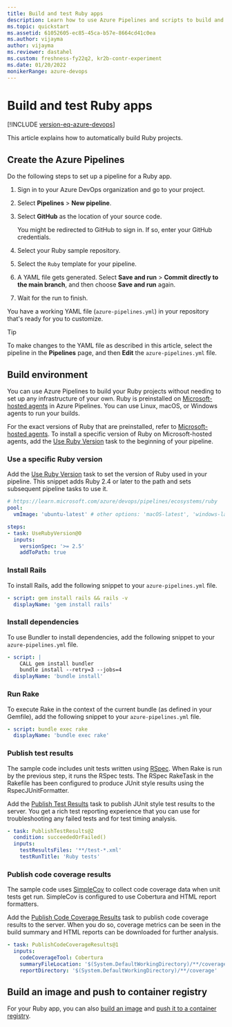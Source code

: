 ```yaml
---
title: Build and test Ruby apps
description: Learn how to use Azure Pipelines and scripts to build and test your Ruby projects.
ms.topic: quickstart
ms.assetid: 61052605-ec85-45ca-b57e-8664cd41c0ea
ms.author: vijayma
author: vijayma
ms.reviewer: dastahel
ms.custom: freshness-fy22q2, kr2b-contr-experiment
ms.date: 01/20/2022
monikerRange: azure-devops
---
```


# Build and test Ruby apps

[!INCLUDE [version-eq-azure-devops](../../includes/version-eq-azure-devops.md)]

This article explains how to automatically build Ruby projects.

## Create the Azure Pipelines

Do the following steps to set up a pipeline for a Ruby app.

1. Sign in to your Azure DevOps organization and go to your project.

1. Select **Pipelines** > **New pipeline**.

1. Select **GitHub** as the location of your source code.

   You might be redirected to GitHub to sign in. If so, enter your GitHub credentials.

1. Select your Ruby sample repository.

1. Select the `Ruby` template for your pipeline.

1. A YAML file gets generated. Select **Save and run** > **Commit directly to the main branch**, and then choose **Save and run** again.

1. Wait for the run to finish.

You have a working YAML file (`azure-pipelines.yml`) in your repository that's ready for you to customize.

> [!TIP]
> To make changes to the YAML file as described in this article, select the pipeline in the **Pipelines** page, and then **Edit** the `azure-pipelines.yml` file.

## Build environment

You can use Azure Pipelines to build your Ruby projects without needing to set up any infrastructure of your own. Ruby is preinstalled on [Microsoft-hosted agents](../agents/hosted.md) in Azure Pipelines. You can use Linux, macOS, or Windows agents to run your builds.

For the exact versions of Ruby that are preinstalled, refer to [Microsoft-hosted agents](../agents/hosted.md#software). To install a specific version of Ruby on Microsoft-hosted agents, add the [Use Ruby Version](/azure/devops/pipelines/tasks/reference/use-ruby-version-v0) task to the beginning of your pipeline.

### Use a specific Ruby version

Add the [Use Ruby Version](/azure/devops/pipelines/tasks/reference/use-ruby-version-v0) task to set the version of Ruby used in your pipeline. This snippet adds Ruby 2.4 or later to the path and sets subsequent pipeline tasks to use it.

```yaml
# https://learn.microsoft.com/azure/devops/pipelines/ecosystems/ruby
pool:
  vmImage: 'ubuntu-latest' # other options: 'macOS-latest', 'windows-latest'

steps:
- task: UseRubyVersion@0
  inputs:
    versionSpec: '>= 2.5'
    addToPath: true
```

### Install Rails

To install Rails, add the following snippet to your `azure-pipelines.yml` file.

```yaml
- script: gem install rails && rails -v
  displayName: 'gem install rails'
```

### Install dependencies

To use Bundler to install dependencies, add the following snippet to your `azure-pipelines.yml` file.

```yaml
- script: |
    CALL gem install bundler
    bundle install --retry=3 --jobs=4
  displayName: 'bundle install'
```

### Run Rake

To execute Rake in the context of the current bundle (as defined in your Gemfile), add the following snippet to your `azure-pipelines.yml` file.

```yaml
- script: bundle exec rake
  displayName: 'bundle exec rake'
```

### Publish test results

The sample code includes unit tests written using [RSpec](https://rspec.info/). When Rake is run by the previous step, it runs the RSpec tests. The RSpec RakeTask in the Rakefile has been configured to produce JUnit style results using the RspecJUnitFormatter. 

Add the [Publish Test Results](/azure/devops/pipelines/tasks/reference/publish-test-results-v2) task to publish JUnit style test results to the server. You get a rich test reporting experience that you can use for troubleshooting any failed tests and for test timing analysis.

```yaml
- task: PublishTestResults@2
  condition: succeededOrFailed()
  inputs:
    testResultsFiles: '**/test-*.xml'
    testRunTitle: 'Ruby tests'
```
### Publish code coverage results

The sample code uses [SimpleCov](https://github.com/colszowka/simplecov) to collect code coverage data when unit tests get run. SimpleCov is configured to use Cobertura and HTML report formatters. 

Add the [Publish Code Coverage Results](/azure/devops/pipelines/tasks/reference/publish-code-coverage-results-v1) task to publish code coverage results to the server. When you do so, coverage metrics can be seen in the build summary and HTML reports can be downloaded for further analysis.

```yaml
- task: PublishCodeCoverageResults@1
  inputs:
    codeCoverageTool: Cobertura
    summaryFileLocation: '$(System.DefaultWorkingDirectory)/**/coverage.xml'
    reportDirectory: '$(System.DefaultWorkingDirectory)/**/coverage'
```

## Build an image and push to container registry

For your Ruby app, you can also [build an image](containers/build-image.md) and [push it to a container registry](containers/push-image.md).
